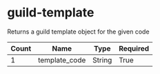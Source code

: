 # guild-template 
Returns a guild template object for the given code 

Count | Name | Type | Required        
----|----|----|---- 
1 | template_code | String | True 